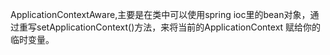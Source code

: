 ApplicationContextAware,主要是在类中可以使用spring ioc里的bean对象，通过重写setApplicationContext()方法，来将当前的ApplicationContext
赋给你的临时变量。
